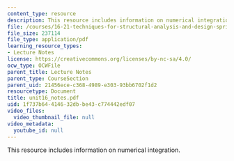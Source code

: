 ```yaml
---
content_type: resource
description: This resource includes information on numerical integration.
file: /courses/16-21-techniques-for-structural-analysis-and-design-spring-2005/1f737b64414632dbbe43c774442edf07_unit16_notes.pdf
file_size: 237114
file_type: application/pdf
learning_resource_types:
- Lecture Notes
license: https://creativecommons.org/licenses/by-nc-sa/4.0/
ocw_type: OCWFile
parent_title: Lecture Notes
parent_type: CourseSection
parent_uid: 21456ece-c368-4989-e303-93bb6702f1d2
resourcetype: Document
title: unit16_notes.pdf
uid: 1f737b64-4146-32db-be43-c774442edf07
video_files:
  video_thumbnail_file: null
video_metadata:
  youtube_id: null
---
```

This resource includes information on numerical integration.